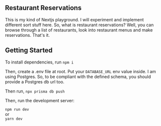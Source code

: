 ## Restaurant Reservations

This is my kind of Nextjs playground. I will experiment and implement different sort stuff here. So, what is restaurant reservations? Well, you can browse through a list of restaurants, look into restaurant menus and make reservations. That's it.

## Getting Started

To install dependencies, run `npm i`

Then, create a .env file at root. Put your `DATABASE_URL` env value inside. I am using Postgres. So, to be compliant with the defined schema, you should provide a Postgres db url too.

Then run, `npx prisma db push`

Then, run the development server:

`npm run dev` <br>
or <br>
`yarn dev`
